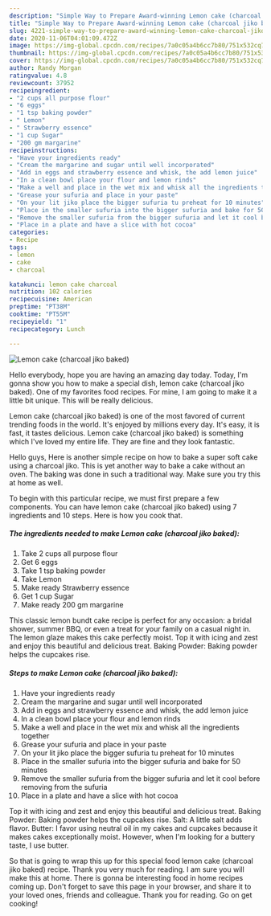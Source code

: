 ```yaml
---
description: "Simple Way to Prepare Award-winning Lemon cake (charcoal jiko baked)"
title: "Simple Way to Prepare Award-winning Lemon cake (charcoal jiko baked)"
slug: 4221-simple-way-to-prepare-award-winning-lemon-cake-charcoal-jiko-baked
date: 2020-11-06T04:01:09.472Z
image: https://img-global.cpcdn.com/recipes/7a0c05a4b6cc7b80/751x532cq70/lemon-cake-charcoal-jiko-baked-recipe-main-photo.jpg
thumbnail: https://img-global.cpcdn.com/recipes/7a0c05a4b6cc7b80/751x532cq70/lemon-cake-charcoal-jiko-baked-recipe-main-photo.jpg
cover: https://img-global.cpcdn.com/recipes/7a0c05a4b6cc7b80/751x532cq70/lemon-cake-charcoal-jiko-baked-recipe-main-photo.jpg
author: Randy Morgan
ratingvalue: 4.8
reviewcount: 37952
recipeingredient:
- "2 cups all purpose flour"
- "6 eggs"
- "1 tsp baking powder"
- " Lemon"
- " Strawberry essence"
- "1 cup Sugar"
- "200 gm margarine"
recipeinstructions:
- "Have your ingredients ready"
- "Cream the margarine and sugar until well incorporated"
- "Add in eggs and strawberry essence and whisk, the add lemon juice"
- "In a clean bowl place your flour and lemon rinds"
- "Make a well and place in the wet mix and whisk all the ingredients together"
- "Grease your sufuria and place in your paste"
- "On your lit jiko place the bigger sufuria tu preheat for 10 minutes"
- "Place in the smaller sufuria into the bigger sufuria and bake for 50 minutes"
- "Remove the smaller sufuria from the bigger sufuria and let it cool before removing from the sufuria"
- "Place in a plate and have a slice with hot cocoa"
categories:
- Recipe
tags:
- lemon
- cake
- charcoal

katakunci: lemon cake charcoal 
nutrition: 102 calories
recipecuisine: American
preptime: "PT38M"
cooktime: "PT55M"
recipeyield: "1"
recipecategory: Lunch

---
```



![Lemon cake (charcoal jiko baked)](https://img-global.cpcdn.com/recipes/7a0c05a4b6cc7b80/751x532cq70/lemon-cake-charcoal-jiko-baked-recipe-main-photo.jpg)

Hello everybody, hope you are having an amazing day today. Today, I'm gonna show you how to make a special dish, lemon cake (charcoal jiko baked). One of my favorites food recipes. For mine, I am going to make it a little bit unique. This will be really delicious.

Lemon cake (charcoal jiko baked) is one of the most favored of current trending foods in the world. It's enjoyed by millions every day. It's easy, it is fast, it tastes delicious. Lemon cake (charcoal jiko baked) is something which I've loved my entire life. They are fine and they look fantastic.

Hello guys, Here is another simple recipe on how to bake a super soft cake using a charcoal jiko. This is yet another way to bake a cake without an oven. The baking was done in such a traditional way. Make sure you try this at home as well.


To begin with this particular recipe, we must first prepare a few components. You can have lemon cake (charcoal jiko baked) using 7 ingredients and 10 steps. Here is how you cook that.

<!--inarticleads1-->

##### The ingredients needed to make Lemon cake (charcoal jiko baked):

1. Take 2 cups all purpose flour
1. Get 6 eggs
1. Take 1 tsp baking powder
1. Take  Lemon
1. Make ready  Strawberry essence
1. Get 1 cup Sugar
1. Make ready 200 gm margarine


This classic lemon bundt cake recipe is perfect for any occasion: a bridal shower, summer BBQ, or even a treat for your family on a casual night in. The lemon glaze makes this cake perfectly moist. Top it with icing and zest and enjoy this beautiful and delicious treat. Baking Powder: Baking powder helps the cupcakes rise. 

<!--inarticleads2-->

##### Steps to make Lemon cake (charcoal jiko baked):

1. Have your ingredients ready
1. Cream the margarine and sugar until well incorporated
1. Add in eggs and strawberry essence and whisk, the add lemon juice
1. In a clean bowl place your flour and lemon rinds
1. Make a well and place in the wet mix and whisk all the ingredients together
1. Grease your sufuria and place in your paste
1. On your lit jiko place the bigger sufuria tu preheat for 10 minutes
1. Place in the smaller sufuria into the bigger sufuria and bake for 50 minutes
1. Remove the smaller sufuria from the bigger sufuria and let it cool before removing from the sufuria
1. Place in a plate and have a slice with hot cocoa


Top it with icing and zest and enjoy this beautiful and delicious treat. Baking Powder: Baking powder helps the cupcakes rise. Salt: A little salt adds flavor. Butter: I favor using neutral oil in my cakes and cupcakes because it makes cakes exceptionally moist. However, when I&#39;m looking for a buttery taste, I use butter. 

So that is going to wrap this up for this special food lemon cake (charcoal jiko baked) recipe. Thank you very much for reading. I am sure you will make this at home. There is gonna be interesting food in home recipes coming up. Don't forget to save this page in your browser, and share it to your loved ones, friends and colleague. Thank you for reading. Go on get cooking!
